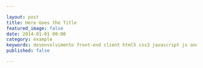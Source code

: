 ```yaml
---

layout: post
title: Here Goes the Title
featured_image: false
date: 2014-01-01 00:00
category: example
keywords: desenvolvimento front-end client html5 css3 javascript js andre loureiro andrel anlo anlo_ rwd design responsivo mobile
published: false

---
```


<!--readmore-->